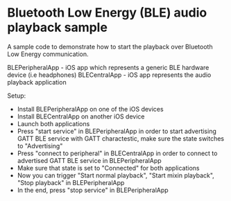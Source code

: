 # Bluetooth Low Energy (BLE) audio playback sample
A sample code to demonstrate how to start the playback over Bluetooth Low Energy communication.

BLEPeripheralApp - iOS app which represents a generic BLE hardware device (i.e headphones)
BLECentralApp - iOS app represents the audio playback application

Setup:
- Install BLEPeripheralApp on one of the iOS devices
- Install BLECentralApp on another iOS device
- Launch both applications
- Press "start service" in BLEPeripheralApp in order to start advertising GATT BLE service with GATT charactestic, make sure the state switches to "Advertising"
- Press "connect to peripheral" in BLECentralApp in order to connect to advertised GATT BLE service in BLEPeripheralApp
- Make sure that state is set to "Connected" for both applications
- Now you can trigger "Start normal playback", "Start mixin playback", "Stop playback" in BLEPeripheralApp
- In the end, press "stop service" in BLEPeripheralApp
